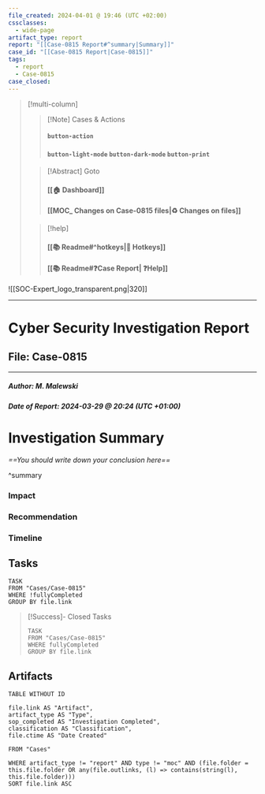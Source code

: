 ```yaml
---
file_created: 2024-04-01 @ 19:46 (UTC +02:00)
cssclasses:
  - wide-page
artifact_type: report
report: "[[Case-0815 Report#^summary|Summary]]"
case_id: "[[Case-0815 Report|Case-0815]]"
tags:
  - report
  - Case-0815
case_closed:
---
```


<div id="Frame">

> [!multi-column]
>
>> [!Note] Cases & Actions
>> #### `button-action`
>> #### `button-light-mode`   `button-dark-mode`  `button-print`
>
>> [!Abstract] Goto
>> #### [[🏠 Dashboard]]
>> #### [[MOC_ Changes on Case-0815 files|♻️ Changes on files]]
>
>> [!help]
>> #### [[📚 Readme#^hotkeys\|🔑 Hotkeys]]
>> #### [[📚 Readme#❓Case Report| ❓Help]]

</div>

![[SOC-Expert_logo_transparent.png|320]]

---

# Cyber Security Investigation Report

## File: Case-0815

---
##### Author:  M. Malewski

##### Date of Report: 2024-03-29 @ 20:24 (UTC +01:00)


# Investigation Summary

_==You should write down your conclusion here==_

^summary

### Impact



### Recommendation



### Timeline



## Tasks

```dataview
TASK
FROM "Cases/Case-0815"
WHERE !fullyCompleted
GROUP BY file.link
```

>[!Success]- Closed Tasks
>```dataview
> TASK
> FROM "Cases/Case-0815"
> WHERE fullyCompleted
> GROUP BY file.link
> ```

## Artifacts

```dataview
TABLE WITHOUT ID

file.link AS "Artifact",
artifact_type AS "Type",
sop_completed AS "Investigation Completed",
classification AS "Classification",
file.ctime AS "Date Created"

FROM "Cases"

WHERE artifact_type != "report" AND type != "moc" AND (file.folder = this.file.folder OR any(file.outlinks, (l) => contains(string(l), this.file.folder)))
SORT file.link ASC
```
